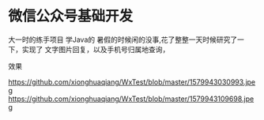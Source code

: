 # 微信公众号基础开发
 
大一时的练手项目 学Java的 暑假的时候闲的没事,花了整整一天时候研究了一下，实现了 文字图片回复，以及手机号归属地查询，

效果

https://github.com/xionghuaqiang/WxTest/blob/master/1579943030993.jpeg
https://github.com/xionghuaqiang/WxTest/blob/master/1579943109698.jpeg

